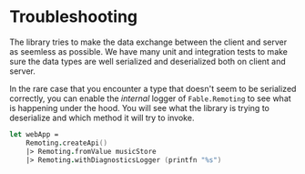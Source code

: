 # Troubleshooting

The library tries to make the data exchange between the client and server as seemless as possible. We have many unit and integration tests to make sure the data types are well serialized and deserialized both on client and server. 

In the rare case that you encounter a type that doesn't seem to be serialized correctly, you can enable the *internal* logger of `Fable.Remoting` to see what is happening under the hood. You will see what the library is trying to deserialize and which method it will try to invoke.

```fsharp
let webApp = 
    Remoting.createApi()
    |> Remoting.fromValue musicStore
    |> Remoting.withDiagnosticsLogger (printfn "%s")
```